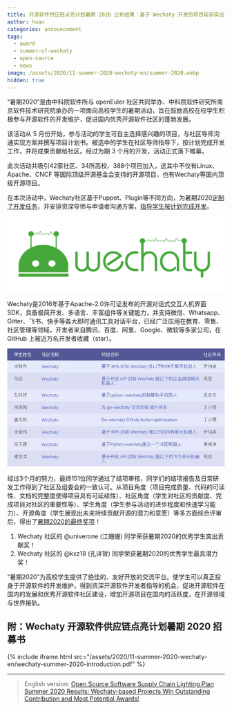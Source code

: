 ```yaml
---
title: 开源软件供应链点亮计划暑期 2020 公布结果：基于 Wechaty 开发的项目斩获突出贡献奖和最具潜力两大奖项！
author: huan
categories: announcement
tags:
  - award
  - summer-of-wechaty
  - open-source
  - news
image: /assets/2020/11-summer-2020-wechaty-en/summer-2020.webp
hidden: true
---
```


“暑期2020”是由中科院软件所与 openEuler 社区共同举办、中科院软件研究所南京软件技术研究院承办的一项面向高校学生的暑期活动，旨在鼓励高校在校学生积极参与开源软件的开发维护，促进国内优秀开源软件社区的蓬勃发展。

该活动从 5 月份开始，参与活动的学生可自主选择感兴趣的项目，与社区导师沟通实现方案并撰写项目计划书。被选中的学生在社区导师指导下，按计划完成开发工作，并将成果贡献给社区。经过为期 3 个月的开发，活动正式落下帷幕。

此次活动共吸引42家社区、34所高校、388个项目加入，这其中不仅有Linux、Apache、CNCF 等国际顶级开源基金会支持的开源项目，也有Wechaty等国内顶级开源项目。

在本次活动中，Wechaty社区基于Puppet、Plugin等不同方向，为暑期2020[定制了开发任务](https://github.com/wechaty/summer-of-code/issues/3)，并安排资深导师与申请者沟通方案，[指导学生按计划完成开发](https://github.com/wechaty/summer-of-code/issues/17)。

![Wechaty Summer 2020](/assets/2020/11-summer-2020-wechaty-en/wechaty-logo.webp)

Wechaty是2016年基于Apache-2.0许可证发布的开源对话式交互人机界面SDK，具备极简开发、多语言、丰富组件等关键能力，并支持微信、Whatsapp、Gitter、飞书、快手等各大即时通讯工具对话平台，已经广泛应用在教育、零售、社区管理等领域，开发者来自腾讯、百度、阿里、Google、微软等多家公司，在 GitHub 上被近万名开发者收藏（star）。

![Wechaty Summer 2020](/assets/2020/11-summer-2020-wechaty-en/student-project-list.webp)

经过3个月的努力，最终151位同学通过了结项审核，同学们的结项报告及日常研发工作得到了社区及组委会的一致认可。从项目角度（项目完成质量、代码的可读性、文档的完整度使得项目具有可延续性）、社区角度（学生对社区的贡献度、完成项目对社区的重要性等）、学生角度（学生参与活动的进步程度和快速学习能力）、开源角度（学生展现出未来持续贡献开源的潜力和意愿）等多方面综合评审后，得出了[暑期2020的最终奖项](https://isrc.iscas.ac.cn/summer2020/#/announcement)！

1. Wechaty 社区的 @univerone (江姗姗) 同学荣获暑期2020的优秀学生突出贡献奖！
1. Wechaty 社区的 @kxz18 (孔详哲) 同学荣获暑期2020的优秀学生最具潜力奖！

“暑期2020”为高校学生提供了绝佳的、友好开放的交流平台。使学生可以真正投身于开源软件的开发维护，得到资深开源软件开发者指导的机会，促进开源软件在国内的发展和优秀开源软件社区建设，增加开源项目在国内的活跃度，在开源领域与世界接轨。

## 附：Wechaty 开源软件供应链点亮计划暑期 2020 招募书

{% include iframe.html src="/assets/2020/11-summer-2020-wechaty-en/wechaty-summer-2020-introduction.pdf" %}

---

> English version: [Open Source Software Supply Chain Lighting Plan Summer 2020 Results: Wechaty-based Projects Win Outstanding Contribution and Most Potential Awards!](/2020/11/14/summer-2020-wechaty-en/)
